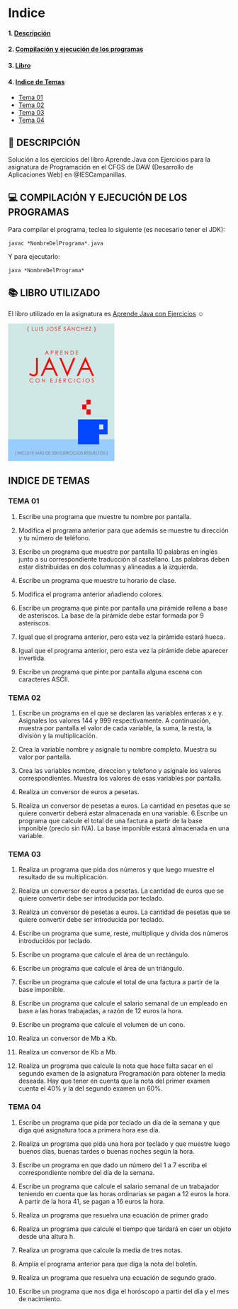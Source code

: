 # Indice 
#### 1. [Descripción](#descripcion)  
#### 2. [Compilación y ejecución de los programas](#compilacion)  
#### 3. [Libro](#libro)
#### 4. [Indice de Temas](#indice)
  + [Tema 01](#tema1)
  + [Tema 02](#tema2)
  + [Tema 03](#tema3)
  + [Tema 04](#tema4)

<a name="descripcion"/>

## :pencil: DESCRIPCIÓN

Solución a los ejercicios del libro Aprende Java con Ejercicios para la asignatura de Programación en el CFGS de DAW (Desarrollo de Aplicaciones Web) en @IESCampanillas.

<a name="compilacion"/>

## :computer: COMPILACIÓN Y EJECUCIÓN DE LOS PROGRAMAS

Para compilar el programa, teclea lo siguiente (es necesario tener el JDK):

```console
javac *NombreDelPrograma*.java
```

Y para ejecutarlo:
```console
java *NombreDelPrograma*
```

<a name="libro"/>

## :books: LIBRO UTILIZADO

El libro utilizado en la asignatura es [Aprende Java con Ejercicios](https://leanpub.com/aprendejava) :relaxed:

<img src="imagenes/aprendejava.jpeg" width="240px">

<a name="indice"/>

## INDICE DE TEMAS

<a name="tema1"/>

### TEMA 01

1. Escribe una programa que muestre tu nombre por pantalla.

2. Modifica el programa anterior para que además se muestre tu dirección y
tu número de teléfono.
3. Escribe un programa que muestre por pantalla 10 palabras en inglés junto
a su correspondiente traducción al castellano. Las palabras deben estar
distribuidas en dos columnas y alineadas a la izquierda.
4. Escribe un programa que muestre tu horario de clase.
5. Modifica el programa anterior añadiendo colores.
6. Escribe un programa que pinte por pantalla una pirámide rellena a base de
asteriscos. La base de la pirámide debe estar formada por 9 asteriscos.
7. Igual que el programa anterior, pero esta vez la pirámide estará hueca.
8. Igual que el programa anterior, pero esta vez la pirámide debe aparecer
invertida.
9. Escribe un programa que pinte por pantalla alguna escena con caracteres ASCII.

<a name="tema2"/>

### TEMA 02

1. Escribe un programa en el que se declaren las variables enteras x e y. Asignales
los valores 144 y 999 respectivamente. A continuación, muestra por pantalla
el valor de cada variable, la suma, la resta, la división y la multiplicación.

2. Crea la variable nombre y asígnale tu nombre completo. Muestra su valor por
pantalla.
3. Crea las variables nombre, direccion y telefono y asígnale los valores correspondientes.
Muestra los valores de esas variables por pantalla.
4. Realiza un conversor de euros a pesetas.
5. Realiza un conversor de pesetas a euros. La cantidad en pesetas que se quiere
convertir deberá estar almacenada en una variable.
6.Escribe un programa que calcule el total de una factura a partir de la base
imponible (precio sin IVA). La base imponible estará almacenada en una
variable.

<a name="tema3"/>

### TEMA 03

1. Realiza un programa que pida dos números y que luego muestre el resultado
de su multiplicación.

2. Realiza un conversor de euros a pesetas. La cantidad de euros que se quiere
convertir debe ser introducida por teclado.
3. Realiza un conversor de pesetas a euros. La cantidad de pesetas que se quiere
convertir debe ser introducida por teclado.
4. Escribe un programa que sume, reste, multiplique y divida dos números
introducidos por teclado.
5. Escribe un programa que calcule el área de un rectángulo.
6. Escribe un programa que calcule el área de un triángulo.
7. Escribe un programa que calcule el total de una factura a partir de la base
imponible.
8. Escribe un programa que calcule el salario semanal de un empleado en base
a las horas trabajadas, a razón de 12 euros la hora.
9. Escribe un programa que calcule el volumen de un cono.
10. Realiza un conversor de Mb a Kb.
11. Realiza un conversor de Kb a Mb.
12. Realiza un programa que calcule la nota que hace falta sacar en el segundo
examen de la asignatura Programación para obtener la media deseada. Hay
que tener en cuenta que la nota del primer examen cuenta el 40% y la del
segundo examen un 60%.

<a name="tema4"/>

### TEMA 04

1. Escribe un programa que pida por teclado un día de la semana y que diga qué
asignatura toca a primera hora ese día.

2. Realiza un programa que pida una hora por teclado y que muestre luego
buenos días, buenas tardes o buenas noches según la hora.
3. Escribe un programa en que dado un número del 1 a 7 escriba el correspondiente
nombre del día de la semana.
4. Escribe un programa que calcule el salario semanal de un
trabajador teniendo en cuenta que las horas ordinarias se pagan a 12 euros la hora. 
A partir de la hora 41, se pagan a 16 euros la hora.
5. Realiza un programa que resuelva una ecuación de primer grado
6. Realiza un programa que calcule el tiempo que tardará en caer un objeto desde
una altura h.
7. Realiza un programa que calcule la media de tres notas.
8. Amplía el programa anterior para que diga la nota del boletín.
9. Realiza un programa que resuelva una ecuación de segundo grado.
10. Escribe un programa que nos diga el horóscopo a partir del día y el mes de
nacimiento.
